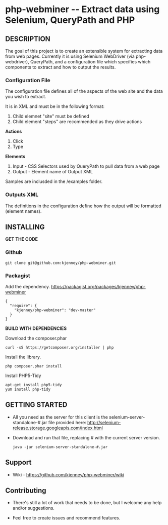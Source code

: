 php-webminer -- Extract data using Selenium, QueryPath and PHP
==============================================================

##  DESCRIPTION

The goal of this project is to create an extensible system for extracting data from web pages. Currently it is using Selenium WebDriver (via php-webdriver), QueryPath, and a configuration file which specifies which components to extract and how to output the results.

### Configuration File
The configuration file defines all of the aspects of the web site and the data you wish to extract. 

It is in XML and must be in the following format:

1. Child elemnet "site" must be defined
2. Child element "steps" are recommended as they drive actions 


**Actions**

1. Click
2. Type

**Elements**

1. Input - CSS Selectors used by QueryPath to pull data from a web page
2. Output - Element name of Output XML


Samples are inclusded in the /examples folder.

### Outputs XML
The definitions in the configuration define how the output will be formatted (element names).


##  INSTALLING

**__GET THE CODE__**

### Github
    git clone git@github.com:kjenney/php-webminer.git

### Packagist
Add the dependency. https://packagist.org/packages/kjenney/php-webminer
    
    {
      "require": {
        "kjenney/php-webminer": "dev-master"
      }
    }

**__BUILD WITH DEPENDENCIES__**   

Download the composer.phar

    curl -sS https://getcomposer.org/installer | php

Install the library.

    php composer.phar install
        
Install PHP5-Tidy

    apt-get install php5-tidy
    yum install php-tidy
 

##  GETTING STARTED

*   All you need as the server for this client is the selenium-server-standalone-#.jar file provided here: http://selenium-release.storage.googleapis.com/index.html

*   Download and run that file, replacing # with the current server version.

        java -jar selenium-server-standalone-#.jar

##  Support
*   Wiki - https://github.com/kjenney/php-webminer/wiki

## Contributing

*   There's still a lot of work that needs to be done, but I welcome any help and/or suggestions.

*   Feel free to create issues and recommend features.
